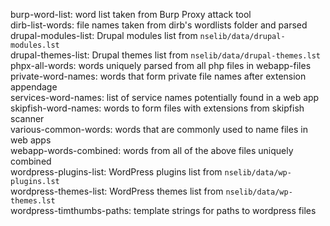 burp-word-list: word list taken from Burp Proxy attack tool  
dirb-list-words: file names taken from dirb's wordlists folder and parsed  
drupal-modules-list: Drupal modules list from `nselib/data/drupal-modules.lst`  
drupal-themes-list: Drupal themes list from `nselib/data/drupal-themes.lst`  
phpx-all-words: words uniquely parsed from all php files in webapp-files  
private-word-names: words that form private file names after extension appendage  
services-word-names: list of service names potentially found in a web app  
skipfish-word-names: words to form files with extensions from skipfish scanner  
various-common-words: words that are commonly used to name files in web apps  
webapp-words-combined: words from all of the above files uniquely combined  
wordpress-plugins-list: WordPress plugins list from `nselib/data/wp-plugins.lst`  
wordpress-themes-list: WordPress themes list from `nselib/data/wp-themes.lst`  
wordpress-timthumbs-paths: template strings for paths to wordpress files  
